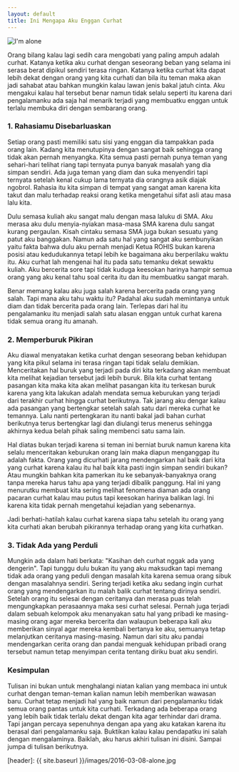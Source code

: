 ```yaml
---
layout: default
title: Ini Mengapa Aku Enggan Curhat
---
```

![I'm alone](header)

Orang bilang kalau lagi sedih cara mengobati yang paling ampuh adalah curhat. Katanya ketika aku curhat dengan seseorang beban
yang selama ini serasa berat dipikul sendiri terasa ringan. Katanya ketika curhat kita dapat lebih dekat dengan orang yang
kita curhati dan bila itu teman maka akan jadi sahabat atau bahkan mungkin kalau lawan jenis bakal jatuh cinta. Aku mengakui kalau
hal tersebut benar namun tidak selalu seperti itu karena dari pengalamanku ada saja hal menarik terjadi yang membuatku enggan
untuk terlalu membuka diri dengan sembarang orang.

### 1. Rahasiamu Disebarluaskan

Setiap orang pasti memiliki satu sisi yang enggan dia tampakkan pada orang lain. Kadang kita menutupinya dengan sangat baik sehingga
orang tidak akan pernah menyangka. Kita semua pasti pernah punya teman yang sehari-hari telihat riang tapi ternyata punya banyak masalah
yang dia simpan sendiri. Ada juga teman yang diam dan suka menyendiri tapi ternyata setelah kenal cukup lama ternyata dia orangnya asik
diajak ngobrol. Rahasia itu kita simpan di tempat yang sangat aman karena kita takut dan malu terhadap reaksi orang ketika mengetahui
sifat asli atau masa lalu kita.

Dulu semasa kuliah aku sangat malu dengan masa laluku di SMA. Aku merasa aku dulu menyia-nyiakan masa-masa SMA karena dulu sangat kurang
pergaulan. Kisah cintaku semasa SMA juga bukan sesuatu yang patut aku banggakan. Namun ada satu hal yang sangat aku sembunyikan yaitu fakta
bahwa dulu aku pernah menjadi Ketua ROHIS bukan karena posisi atau kedudukannya tetapi lebih ke bagaimana aku berperilaku waktu itu. Aku
curhat lah mengenai hal itu pada satu temanku dekat sewaktu kuliah. Aku bercerita sore tapi tidak kuduga keesokan harinya hampir semua
orang yang aku kenal tahu soal cerita itu dan itu membuatku sangat marah.

Benar memang kalau aku juga salah karena bercerita pada orang yang salah. Tapi mana aku tahu waktu itu? Padahal aku sudah memintanya untuk
diam dan tidak bercerita pada orang lain. Terlepas dari hal itu pengalamanku itu menjadi salah satu alasan enggan untuk curhat karena tidak
semua orang itu amanah.

### 2. Memperburuk Pikiran

Aku diawal menyatakan ketika curhat dengan seseorang beban kehidupan yang kita pikul selama ini terasa ringan tapi tidak selalu demikian.
Menceritakan hal buruk yang terjadi pada diri kita terkadang akan membuat kita melihat kejadian tersebut jadi lebih buruk. Bila kita curhat
tentang pasangan kita maka kita akan melihat pasangan kita itu terkesan buruk karena yang kita lakukan adalah mendata semua keburukan
yang terjadi dari terakhir curhat hingga curhat berikutnya. Tak jarang aku dengar kalau ada pasangan yang bertengkar setelah salah satu dari
mereka curhat ke temannya. Lalu nanti pertengkaran itu nanti bakal jadi bahan curhat berikutnya terus bertengkar lagi dan diulangi terus
menerus sehingga akhirnya kedua belah pihak saling membenci satu sama lain.

Hal diatas bukan terjadi karena si teman ini berniat buruk namun karena kita selalu menceritakan keburukan orang lain maka diapun menganggap
itu adalah fakta. Orang yang dicurhati jarang mendengarkan hal baik dari kita yang curhat karena kalau itu hal baik kita pasti ingin simpan
sendiri bukan? Atau mungkin bahkan kita pamerkan itu ke sebanyak-banyaknya orang tanpa mereka harus tahu apa yang terjadi dibalik panggung.
Hal ini yang menurutku membuat kita sering melihat fenomena diaman ada orang pacaran curhat kalau mau putus tapi keesokan harinya balikan lagi.
Ini karena kita tidak pernah mengetahui kejadian yang sebenarnya.

Jadi berhati-hatilah kalau curhat karena siapa tahu setelah itu orang yang kita curhati akan berubah pikirannya terhadap orang yang kita curhatkan.

### 3. Tidak Ada yang Perduli

Mungkin ada dalam hati berkata: "Kasihan deh curhat nggak ada yang dengerin". Tapi tunggu dulu bukan itu yang aku maksudkan tapi memang tidak
ada orang yang peduli dengan masalah kita karena semua orang sibuk dengan masalahnya sendiri. Sering terjadi ketika aku sedang ingin curhat
orang yang mendengarkan itu malah balik curhat tentang dirinya sendiri. Setelah orang itu selesai dengan ceritanya dan merasa puas telah
mengungkapkan perasaannya maka sesi curhat selesai. Pernah juga terjadi dalam sebuah kelompok aku menanyakan satu hal yang pribadi ke masing-masing
orang agar mereka bercerita dan walaupun beberapa kali aku memberikan sinyal agar mereka kembali bertanya ke aku, semuanya tetap melanjutkan ceritanya
masing-masing. Namun dari situ aku pandai mendengarkan cerita orang dan pandai menguak kehidupan pribadi orang tersebut namun tetap menyimpan cerita
tentang diriku buat aku sendiri.

### Kesimpulan

Tulisan ini bukan untuk menghalangi niatan kalian yang membaca ini untuk curhat dengan teman-teman kalian namun lebih memberikan wawasan baru.
Curhat tetap menjadi hal yang baik namun dari pengalamanku tidak semua orang pantas untuk kita curhati. Terkadang ada beberapa orang yang
lebih baik tidak terlalu dekat dengan kita agar terhindar dari drama. Tapi jangan percaya sepenuhnya dengan apa yang aku katakan karena itu
berasal dari pengalamanku saja. Buktikan kalau kalau pendapatku ini salah dengan mengalaminya. Baiklah, aku harus akhiri tulisan ini disini.
Sampai jumpa di tulisan berikutnya.

[header]: {{ site.baseurl }}/images/2016-03-08-alone.jpg
